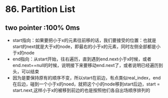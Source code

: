 # 86. Partition List

## two pointer :100% 0ms

* start指向：如果要把小于x的元素往前移的话，我们要接受的位置：也就是start的next就是大于x的node，即最右的小于x的元素，同时左侧全部都是小于x的node
* end指向：从start开始，往右遍历，直到遇到end.next小于x时候，或者end.next==null的时候，说明接下来要移动end.next了，或者说明已经遍历到头，可以结束
* 因为是要保持原有的顺序不变，所以start在前边，有点类似real_index，end在后边，碰到一个小于x的noed，就把这个小的node移到start后边，start = start.next,这样小于x的被移到前边的也是按照他们各自出场顺序排列的

